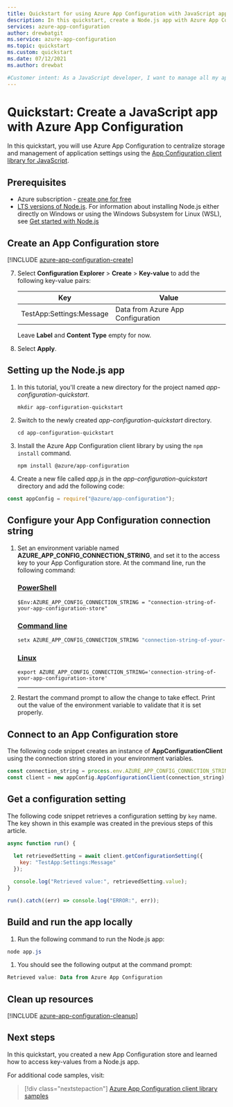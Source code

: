 ```yaml
---
title: Quickstart for using Azure App Configuration with JavaScript apps | Microsoft Docs
description: In this quickstart, create a Node.js app with Azure App Configuration to centralize storage and management of application settings separate from your code.
services: azure-app-configuration
author: drewbatgit
ms.service: azure-app-configuration
ms.topic: quickstart
ms.custom: quickstart
ms.date: 07/12/2021
ms.author: drewbat

#Customer intent: As a JavaScript developer, I want to manage all my app settings in one place.
---
```

# Quickstart: Create a JavaScript app with Azure App Configuration

In this quickstart, you will use Azure App Configuration to centralize storage and management of application settings using the [App Configuration client library for JavaScript](https://github.com/Azure/azure-sdk-for-js/blob/main/sdk/appconfiguration/app-configuration/README.md).

## Prerequisites

- Azure subscription - [create one for free](https://azure.microsoft.com/free/)
- [LTS versions of Node.js](https://nodejs.org/en/about/releases/). For information about installing Node.js either directly on Windows or using the Windows Subsystem for Linux (WSL), see [Get started with Node.js](/windows/dev-environment/javascript/nodejs-overview)

## Create an App Configuration store

[!INCLUDE [azure-app-configuration-create](../../includes/azure-app-configuration-create.md)]

7. Select **Configuration Explorer** > **Create** > **Key-value** to add the following key-value pairs:

    | Key | Value |
    |---|---|
    | TestApp:Settings:Message | Data from Azure App Configuration |

    Leave **Label** and **Content Type** empty for now.

8. Select **Apply**.

## Setting up the Node.js app

1. In this tutorial, you'll create a new directory for the project named *app-configuration-quickstart*.

    ```console
    mkdir app-configuration-quickstart
    ```

1. Switch to the newly created *app-configuration-quickstart* directory.

    ```console
    cd app-configuration-quickstart
    ```

1. Install the Azure App Configuration client library by using the `npm install` command.

    ```console
    npm install @azure/app-configuration
    ```

1. Create a new file called *app.js* in the *app-configuration-quickstart* directory and add the following code:

```javascript
const appConfig = require("@azure/app-configuration");
```


## Configure your App Configuration connection string

1. Set an environment variable named **AZURE_APP_CONFIG_CONNECTION_STRING**, and set it to the access key to your App Configuration store. At the command line, run the following command:

    ### [PowerShell](#tab/azure-powershell)

    ```azurepowershell
    $Env:AZURE_APP_CONFIG_CONNECTION_STRING = "connection-string-of-your-app-configuration-store"
    ```

    ### [Command line](#tab/command-line)

    ```cmd
    setx AZURE_APP_CONFIG_CONNECTION_STRING "connection-string-of-your-app-configuration-store"
    ```

    ### [Linux](#tab/linux)
    ```console
    export AZURE_APP_CONFIG_CONNECTION_STRING='connection-string-of-your-app-configuration-store'
    ```

    ---

2. Restart the command prompt to allow the change to take effect. Print out the value of the environment variable to validate that it is set properly.

## Connect to an App Configuration store

The following code snippet creates an instance of **AppConfigurationClient** using the connection string stored in your environment variables.

```javascript
const connection_string = process.env.AZURE_APP_CONFIG_CONNECTION_STRING;
const client = new appConfig.AppConfigurationClient(connection_string);
```

## Get a configuration setting

The following code snippet retrieves a configuration setting by `key` name. The key shown in this example was created in the previous steps of this article.

```javascript
async function run() {
  
  let retrievedSetting = await client.getConfigurationSetting({
    key: "TestApp:Settings:Message"
  });

  console.log("Retrieved value:", retrievedSetting.value);
}

run().catch((err) => console.log("ERROR:", err));
```

## Build and run the app locally

1. Run the following command to run the Node.js app:

```powershell
node app.js
```

1. You should see the following output at the command prompt:

```powershell
Retrieved value: Data from Azure App Configuration
```

## Clean up resources


[!INCLUDE [azure-app-configuration-cleanup](../../includes/azure-app-configuration-cleanup.md)]

## Next steps

In this quickstart, you created a new App Configuration store and learned how to access key-values from a Node.js app.

For additional code samples, visit:

> [!div class="nextstepaction"]
> [Azure App Configuration client library samples](https://github.com/Azure/azure-sdk-for-python/tree/master/sdk/appconfiguration/azure-appconfiguration/samples)